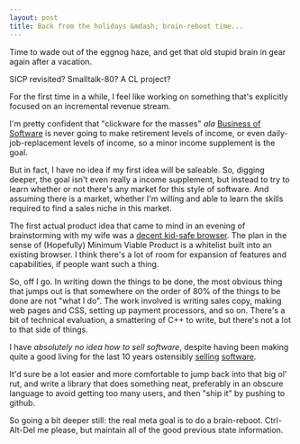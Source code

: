 ```yaml
---
layout: post
title: Back from the holidays &mdash; brain-reboot time...
---
```


Time to wade out of the eggnog haze, and get that old stupid brain in gear
again after a vacation.

SICP revisited? Smalltalk-80? A CL project?

For the first time in a while, I feel like working on something that's
explicitly focused on an incremental revenue stream.

I'm pretty confident that "clickware for the masses" *ala* [Business of
Software](http://discuss.joelonsoftware.com/?biz) is never going to make
retirement levels of income, or even daily-job-replacement levels of income,
so a minor income supplement is the goal.

But in fact, I have no idea if my first idea will be saleable. So, digging
deeper, the goal isn't even really a income supplement, but instead to try to
learn whether or not there's any market for this style of software. And
assuming there is a market, whether I'm willing and able to learn the skills
required to find a sales niche in this market.

The first actual product idea that came to mind in an evening of brainstorming
with my wife was a [decent kid-safe browser](http://www.internetmomma.com/).
The plan in the sense of (Hopefully) Minimum Viable Product is a whitelist
built into an existing browser. I think there's a lot of room for expansion of
features and capabilities, if people want such a thing.

So, off I go. In writing down the things to be done, the most obvious thing
that jumps out is that somewhere on the order of 80% of the things to be done
are not "what I do". The work involved is writing sales copy, making web pages
and CSS, setting up payment processors, and so on. There's a bit of technical
evaluation, a smattering of C++ to write, but there's not a lot to that side
of things.

I have *absolutely no idea how to sell software*, despite having been making
quite a good living for the last 10 years ostensibly
[selling](http://www.ea.com/) [software](http://www.us.playstation.com/).

It'd sure be a lot easier and more comfortable to jump back into that big ol'
rut, and write a library that does something neat, preferably in an obscure
language to avoid getting too many users, and then "ship it" by pushing to
github.

So going a bit deeper still: the real meta goal is to do a brain-reboot.
Ctrl-Alt-Del me please, but maintain all of the good previous state
information.
